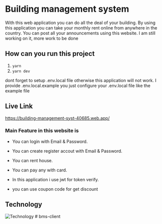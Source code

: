 
# Building management system

With this web application you can do all the deal of your building. By using this application you can take your monthly rent online from anywhere in the country. You can post all your announcements using this website. I am still working on it, more work to be done

## How can you run this project

1. `yarn`
2. `yarn dev`

dont forget to setup .env.local file otherwise this application will not work. I provide .env.local.example you just configure your .env.local file like the example file

## Live Link
https://building-management-syst-40685.web.app/


### Main Feature in this website is

- You can login with Email & Password.

- You can create register accout with Email & Password.

- You can rent house.

- You can pay any with card.

- In this application i use jwt for token verify.

- you can use coupon code for get discount


## Technology

![Technology](https://skillicons.dev/icons?i=react,tailwind,nodejs,mongodb)
#   b m s - c l i e n t  
 